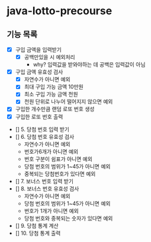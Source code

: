 # java-lotto-precourse

## 기능 목록

- [x] 구입 금액을 입력받기
    - [x] 공백만있을 시 예외처리
        - why? 입력값을 받와야하는 데 공백은 입력값이 아님
- [x] 구입 금액 유효성 검사
    - [x] 자연수가 아니면 예외
    - [x] 최대 구입 가능 금액 10만원
    - [x] 최소 구입 가능 금액 천원
    - [x] 천원 단위로 나누어 떨어지지 않으면 예외
- [x] 구입한 개수만큼 랜덤 로또 번호 생성
- [x]  구입한 로또 번호 출력
- [] 5. 당첨 번호 입력 받기
- [] 6. 당첨 번호 유효성 검사
    - 자연수가 아니면 예외
    - 번호가6개가 아니면 예외
    - 번호 구분이 쉼표가 아니면 예외
    - 당첨 번호의 범위가 1~45가 아니면 예외
    - 중복되는 당첨번호가 있다면 예외
- [] 7. 보너스 번호 입력 받기
- [] 8. 보너스 번호 유효성 검사
    - 자연수가 아니면 예외
    - 당첨 번호의 범위가 1~45가 아니면 예외
    - 번호가 1개가 아니면 예외
    - 당첨 번호와 중복되는 숫자가 있다면 예외
- [] 9. 당첨 통계 계산
- [] 10. 당첨 통계 출력
